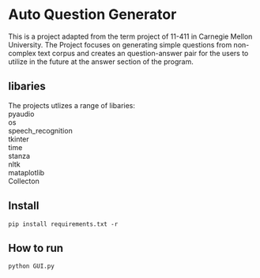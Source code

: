 # Auto Question Generator
This is a project adapted from the term project of 11-411 in Carnegie Mellon University. The Project focuses on generating simple questions from non-complex text corpus and creates an question-answer pair for the users to utilize in the future at the answer section of the program.

## libaries
The projects utlizes a range of libaries:  
      pyaudio    
      os  
      speech_recognition  
      tkinter  
      time  
      stanza  
      nltk  
      mataplotlib  
      Collecton
## Install 
    pip install requirements.txt -r    
## How to run
    python GUI.py


